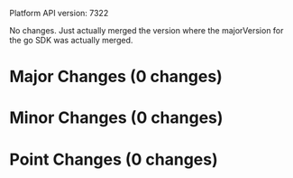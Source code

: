 Platform API version: 7322


No changes.  Just actually merged the version where the majorVersion for the go SDK was actually merged.

# Major Changes (0 changes)


# Minor Changes (0 changes)


# Point Changes (0 changes)
